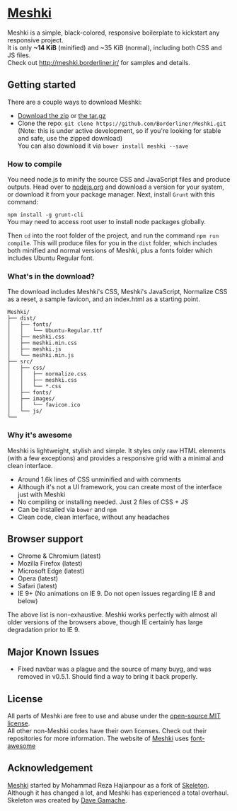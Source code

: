 # [Meshki](http://meshki.borderliner.ir/)
Meshki is a simple, black-colored, responsive boilerplate to kickstart any responsive project.<br>
It is only <b>~14 KiB</b> (minified) and ~35 KiB (normal), including both CSS and JS files.<br>
Check out <http://meshki.borderliner.ir/> for samples and details.

## Getting started

There are a couple ways to download Meshki:
- [Download the zip](https://github.com/Borderliner/Meshki/archive/v0.5.2.zip) or [the tar.gz](https://github.com/Borderliner/Meshki/archive/v0.5.2.tar.gz)
- Clone the repo: `git clone https://github.com/Borderliner/Meshki.git` (Note: this is under active development, so if you're looking for stable and safe, use the zipped download)<br>
You can also download it via `bower install meshki --save`

### How to compile
You need node.js to minify the source CSS and JavaScript files and produce outputs. Head over to [nodejs.org](https://nodejs.org/en/) and download a version for your system, or download it from your package manager. Next, install `Grunt` with this command:

`npm install -g grunt-cli`<br>
You may need to access root user to install node packages globally.

Then `cd` into the root folder of the project, and run the command `npm run compile`. This will produce files for you in the `dist` folder, which includes both minified and normal versions of Meshki, plus a fonts folder which includes Ubuntu Regular font.

### What's in the download?

The download includes Meshki's CSS, Meshki's JavaScript, Normalize CSS as a reset, a sample favicon, and an index.html as a starting point.

```
Meshki/
├── dist/
│   ├── fonts/
│   │   └── Ubuntu-Regular.ttf
│   ├── meshki.css
│   ├── meshki.min.css
│   ├── meshki.js
│   └── meshki.min.js
├── src/
│   ├── css/
│   │   ├── normalize.css
│   │   ├── meshki.css
│   │   └── *.css
│   ├── fonts/
│   ├── images/
│   │   └── favicon.ico
│   └── js/
└──

```

### Why it's awesome

Meshki is lightweight, stylish and simple. It styles only raw HTML elements (with a few exceptions) and provides a responsive grid with a minimal and clean interface.
- Around 1.6k lines of CSS unminified and with comments
- Although it's not a UI framework, you can create most of the interface just with Meshki
- No compiling or installing needed. Just 2 files of CSS + JS
- Can be installed via `bower` and `npm`
- Clean code, clean interface, without any headaches


## Browser support

- Chrome & Chromium (latest)
- Mozilla Firefox (latest)
- Microsoft Edge (latest)
- Opera (latest)
- Safari (latest)
- IE 9+ (No animations on IE 9. Do not open issues regarding IE 8 and below)

The above list is non-exhaustive. Meshki works perfectly with almost all older versions of the browsers above, though IE certainly has large degradation prior to IE 9.

## Major Known Issues
- Fixed navbar was a plague and the source of many buyg, and was removed in v0.5.1. Should find a way to bring it back properly.

## License

All parts of Meshki are free to use and abuse under the [open-source MIT license](https://github.com/Borderliner/Meshki/blob/master/LICENSE.md).<br>
All other non-Meshki codes have their own licenses. Check out their repositories for more information.
The website of [Meshki](http://meshki.borderliner.ir) uses [font-awesome](http://fontawesome.io/)

## Acknowledgement

[Meshki](http://meshki.borderliner.ir) started by Mohammad Reza Hajianpour as a fork of [Skeleton](https://github.com/dhg/Skeleton). Although it has changed a lot, and Meshki has experienced a total overhaul.<br>
Skeleton was created by [Dave Gamache](https://twitter.com/dhg).
